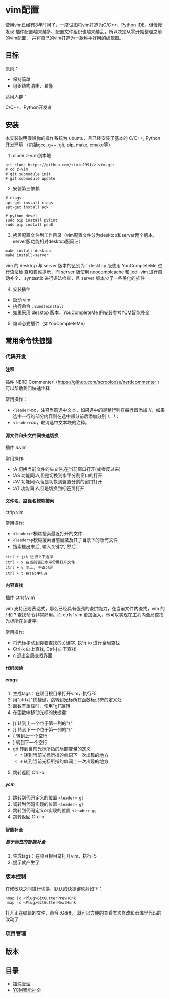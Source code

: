 vim配置
====

使用vim已经有3年时间了，一度试图将vim打造为C/C++、Python IDE。但慢慢发现
插件配置越来越多、配置文件组织也越来越乱，所以决定从零开始整理之前的vim配置，
并将自己的vim打造为一款称手好用的编辑器。

目标
----

原则：

* 保持简单
* 组织结构清晰、易懂

适用人群：

C/C++、Python开发者

安装
----

本安装说明假设你的操作系统为 ubuntu，且已经安装了基本的 C/C++, Python 开发环境
（包括gcc, g++, git, pip, make, cmake等）


1. clone z-vim到本地
  ```
git clone https://github.com/zixie1991/z-vim.git
# cd z-vim
# git submodule init
# git submodule update
  ```

2. 安装第三依赖
  ```
# ctags
apt-get install ctags
apt-get install ack

# python devel
sudo pip install pylint
sudo pip install pep8
  ```

3. 拷贝配置文件到工作目录（vim配置文件分为desktop和server两个版本，server版功能相对desktop版简洁）
  ```
make install-desktop
make install-server
  ```
vim 的 desktop 与 server 版本的区别为：desktop 版使用 YouCompleteMe 进行语法检
查和自动提示，而 server 版使用 neocomplcache 和 jedi-vim 进行自动补全、
syntastic 进行语法检查，且 server 版本少了一些美化的插件

4. 安装插件
  + 启动 vim
  + 执行命令 `:BundleInstall`
  + 如果采用 desktop 版本，YouCompleteMe 的安装参考[YCM智能补全](docs/youcompleteme.md)

5. 编译必要插件（如YouCompleteMe）

常用命令快捷键
----

### 代码开发

#### 注释

插件 NERD Commenter（https://github.com/scrooloose/nerdcommenter ）可以帮助我们快速注释

常用操作：

* `<leader>`cc，注释当前选中文本，如果选中的是整行则在每行首添加 //，如果选中一行的部分内容则在选中部分前后添加分别 /、/；
* `<leader>`cu，取消选中文本块的注释。

#### 源文件和头文件间快速切换

插件 a.vim

常用操作:

* :A 切换当前文件的头文件,在当前窗口打开(或者反过来)
* :AS 功能同:A,但是切换到水平分割窗口的打开
* :AV 功能同:A,但是切换到竖直分割的窗口打开
* :AT 功能同:A,但是切换到标签页打开

#### 文件名、路径名模糊搜索

ctrlp.vim

常用操作:

* `<leader>f`模糊搜索最近打开的文件
* `<leader>p`模糊搜索当前目录及其子目录下的所有文件
* 搜索框出来后, 输入关键字, 然后
```
ctrl + j/k 进行上下选择
ctrl + x 在当前窗口水平分屏打开文件
ctrl + v 同上, 垂直分屏
ctrl + t 在tab中打开
```

#### 内容查找

插件 ctrlsf.vim

vim 支持正则表达式，那么已经具有强劲的查供能力，在当前文件内查找，vim 的 / 和 ? 查找命令非常好用。而 ctrlsf.vim 更加强大，他可以实现在工程内全局查找光标所在关键字。

常用操作:

* 将光标移动到你要查找的关键字, 执行 \o 进行全局查找
* Ctrl-k 向上查找, Ctrl-j 向下查找
* q 退出全局查找界面


#### 代码阅读

##### ctags

1. 生成tags：在项目根目录打开vim，执行F5
2. 用"ctrl+]"快捷键，跳转到光标所在函数标识符的定义处
3. 函数有重载时，使用"g]"跳转
4. 在函数中移动光标的快捷键:
  * [{ 转到上一个位于第一列的"{"
  * }] 转到下一个位于第一列的"{"
  * { 转到上一个空行
  * } 转到下一个空行
  * gd 转到当前光标所指的局部变量的定义
    *   `*` 转到当前光标所指的单词下一次出现的地方
    *   `#` 转到当前光标所指的单词上一次出现的地方
5. 跳转返回 Ctrl-o

##### ycm

1. 跳转到代码定义的位置 `<leader> gl`
2. 调转到代码实现的位置 `<leader> gf`
3. 跳转到代码定义or实现的位置 `<leader> gg`
4. 跳转返回 Ctrl-o

#### 智能补全

##### 基于标签的智能补全

1. 生成tags：在项目根目录打开vim，执行F5
2. 提示就产生了

### 版本控制

在修改块之间进行切换，默认的快捷键映射如下：
```
nmap [c <Plug>GitGutterPrevHunk
nmap ]c <Plug>GitGutterNextHunk
```

打开正在编辑的文件，命令 :Gdiff， 就可以方便的查看本次修改和仓库里代码的改动了

### 项目管理


版本
----

目录
----

* [插件管理](docs/plugin.md)
* [YCM智能补全](docs/youcompleteme.md)
